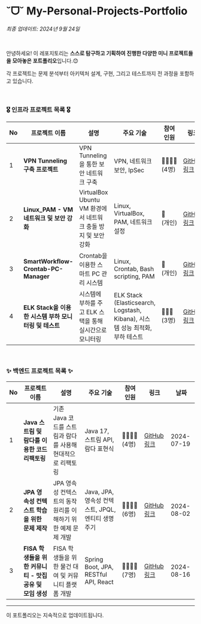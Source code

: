 # ˘ᗜ˘ My-Personal-Projects-Portfolio

*최종 업데이트: 2024년 9월 24일*

<br>

안녕하세요! 이 레포지토리는 **스스로 탐구하고 기획하여 진행한 다양한 미니 프로젝트들을 모아놓은 포트폴리오**입니다.😊 <br>

각 프로젝트는 문제 분석부터 아키텍처 설계, 구현, 그리고 테스트까지 전 과정을 포함하고 있습니다. 

<br>

### 🎖️ 인프라 프로젝트 목록 🎖️

| No | 프로젝트 이름 | 설명 | 주요 기술 | 참여<br> 인원 | 링크 | 날짜 |
|----|---------------|------|-----------|----------|------|------|
| 1  | **VPN Tunneling 구축 프로젝트** | VPN Tunneling을 통한 보안 네트워크 구축 | VPN, 네트워크 보안, IpSec | 👩‍👩‍👧‍👦 (4명) | [GitHub 링크](https://github.com/WooLockVLock/VPNTunneling) | 2024-09-13 |
| 2  | **Linux_PAM - VM 네트워크 및 보안 강화** | VirtualBox Ubuntu VM 환경에서 네트워크 충돌 방지 및 보안 강화 | Linux, VirtualBox, PAM, 네트워크 설정 | 🙋<br> (개인) | [GitHub 링크](https://github.com/RyuChaeHyun/Linux_PAM) | 2024-09-19 |
| 3  | **SmartWorkflow-Crontab-PC-Manager** | Crontab을 이용한 스마트 PC 관리 시스템 | Linux, Crontab, Bash scripting, PAM | 🙋<br> (개인) | [GitHub 링크](https://github.com/RyuChaeHyun/Linux_crontab) | 2024-09-20 |
| 4  | **ELK Stack을 이용한 시스템 부하 모니터링 및 테스트** | 시스템에 부하를 주고 ELK 스택을 통해 실시간으로 모니터링 | ELK Stack (Elasticsearch, Logstash, Kibana), 시스템 성능 최적화, 부하 테스트 | 👩‍👩‍👧<br>(3명) | [GitHub 링크](https://github.com/RyuChaeHyun/Average-Load-in-Linux) | 2024-09-23 |

<br>

### ✨ 백엔드 프로젝트 목록 ✨

| No | 프로젝트 이름 | 설명 | 주요 기술 | 참여 인원 | 링크 | 날짜 |
|----|---------------|------|-----------|----------|------|------|
| 1  | **Java 스트림 및 람다를 이용한 코드 리팩토링** | 기존 Java 코드를 스트림과 람다를 사용해 현대적으로 리팩토링 | Java 17, 스트림 API, 람다 표현식 | 👩‍👩‍👧‍👦 <br> (4명) | [GitHub 링크](https://github.com/castlhoo/Refactoring) | 2024-07-19 |
| 2  | **JPA 영속성 컨텍스트 학습을 위한 문제 제작** | JPA 영속성 컨텍스트의 동작 원리를 이해하기 위한 예제 문제 개발 | Java, JPA, 영속성 컨텍스트, JPQL, 엔티티 생명주기 | 👩‍👩‍👧‍👦 <br> (6명) | [GitHub 링크](https://github.com/Fisa3/OJT_Project) | 2024-08-02 |
| 3  | **FISA 학생들을 위한 커뮤니티 - 맛집 공유 및 모임 생성** | FISA 학생들을 위한 물건 대여 및 커뮤니티 플랫폼 개발 | Spring Boot, JPA, RESTful API, React | 👩‍👩‍👧‍👦 <br> (7명) | [GitHub 링크](https://github.com/yuwankang/FISA-Land) | 2024-08-16 |

---

이 포트폴리오는 지속적으로 업데이트됩니다.
